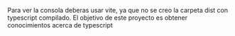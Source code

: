 Para ver la consola deberas usar vite, ya que no se creo la carpeta dist con typescript compilado.
El objetivo de este proyecto es obtener conocimientos acerca de typescript